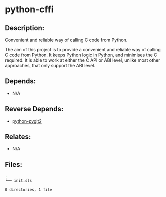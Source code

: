 # python-cffi

## Description:

Convenient and reliable way of calling C code from Python.

The aim of this project is to provide a convenient and reliable way of calling C code from Python. It keeps Python logic in Python, and minimises the C required. It is able to work at either the C API or ABI level, unlike most other approaches, that only support the ABI level.

## Depends:

  -  N/A

## Reverse Depends:

  -  [python-pygit2](salt/python-pygit2)

## Relates:

  -  N/A

## Files:

```bash
.
└── init.sls

0 directories, 1 file
```
